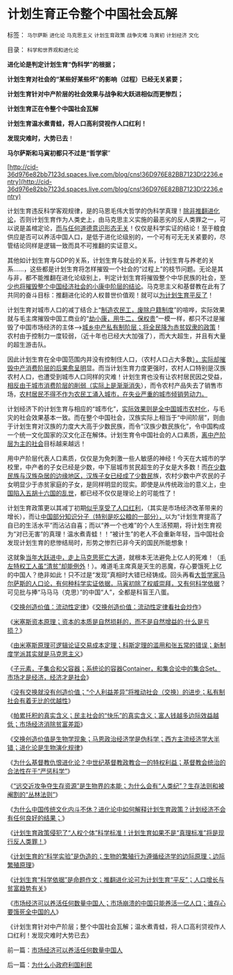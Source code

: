 # 计划生育正令整个中国社会瓦解

标签： `马尔萨斯` `进化论` `马克思主义` `计划生育政策` `战争灾难` `马寅初` `计划经济` `文化` 

目录： `科学和世界观和进化论`

**进化论是判定计划生育“伪科学”的根据；**

**计划生育对社会的“某些好某些坏”的影响（过程）已经无关紧要；**

**计划生育针对中产阶层的社会效果与战争和大跃进相似而更惨烈；**

**计划生育正在令整个中国社会瓦解**

**计划生育温水煮青蛙，将人口高利贷视作人口红利！**

**发现灾难时，大势已去**！

**马尔萨斯和马寅初都只不过是“哲学家**”

[http://cid-36d976e82bb7123d.spaces.live.com/blog/cns!36D976E82BB7123D!2236.entry](http://cid-36d976e82bb7123d.spaces.live.com/blog/cns!36D976E82BB7123D!2236.entry)

计划生育违反科学客观规律，是的马恩毛伟大哲学的伪科学真理！[除非推翻进化论](../../../2010/2/2/炮轰进化论.md)，否则计划生育作为人类史上，由马克思主义实施的最恶劣的反人类罪之一，可以说是盖棺定论，[而与任何道德意识形态无关](../../../2009/11/27/科学不是哲学，不缺哲学理论的中国缺什么？.md)！仅仅是科学实证的结论！至于粮食供应是否可以养活中国人口，是低于进化论级别的，一个可有可无无关紧要的，尽管结论同样是逻辑一致而具不可推翻的实证意义。

其他如计划生育与GDP的关系，计划生育与就业的关系，计划生育与养老的关系……，这些都是计划生育将怎样摧毁一个社会的“过程上”的枝节问题。无论是其与非，都不能推翻在进化论级别上，判定计划生育将摧毁整个中华民族的社会，至[少也将摧毁整个中国经济社会的小康中阶层的结论](../../../2010/12/6/社会的崩溃都是“中产阶级的崩溃”直到人吃人！.md)。马克思主义和基督教在此有了共同的奋斗目标：推翻进化论的人权普世价值观！就可以[为计划生育平反了](../../../2009/11/29/计划生育成了“最不坏”的选择.md)！

计划生育对城市人口的减丁结合上“[制造农民工，废除户籍制度](http://hi.baidu.com/darthchn/blog/item/03720a1a84aa15148718bf0f.html)”的喧哗，实际效果就与毛主席摧毁中国工商业的“[劫小康，用牛二，保权贵](../../../2009/10/13/两千年社稷延寿之九字真言.md)”一模一样，都只不过是摧毁了中国市场经济的主体——>[城乡中产私有制阶层；将全民降为赤贫奴隶的政策](../../../2009/7/9/人类社会生产力最主要的生产资本是人权.md)！农村由于控制力一度较弱，（近十年也已经大大加强了），而大大超生，并且有大量的超生游击队。

因此计划生育在全中国范围内并没有控制住人口，（农村人口占大多数[），实际却摧毁中产消费阶层的后果愈呈明](../../../2010/12/6/社会的崩溃都是“中产阶级的崩溃”直到人吃人！.md)显。而当计划生育力度更强时，农村人口特别是汉族农村人口，也遭受到城市人口同样的灾难！计划生育也没有让农村居民因之受益，[相反由于城市消费阶层的削弱（实际上是渐渐消失](../../../2010/3/6/没有任何民主进步，是需要牺牲城市居民族群的利益；.md)），而令农村产品失去了销售市场，[农村居民不得不作为农民工涌入城市，在失业严重的城市倾销劳动力。](http://hi.baidu.com/darthchn/blog/item/03720a1a84aa15148718bf0f.html)

计划经济下的计划生育与相应的“城市化”，[实际效果则是全中国城市农村化](../../../2009/10/28/计划经济的城市化只会适得其反.md)，与毛灾的社会效果基本一致。而在整个中国社会，汉族实际上相当于“中间阶层”，则由于计划生育对汉族的力度大大高于少数民族，而令“汉族少数民族化”，令中国构成一个统一文化国家的汉文化正在解体。计划生育令中国社会的人口素质，[离中产阶层为主的社会](../../../2008/7/20/为什么中产者为主的社会很稳定.md)目标越来越远！

用中产阶层代表人口素质，仅仅是为免刺激一些人敏感的神经！今天在大城市的学校里，中产者的子女已经是少数，中下层城市贫民超生的子女是大多数！而[在少数民族与汉族杂居的边缘地区，汉族子女已经成了少数民](../../../2008/10/29/民主社会不需要有倾向性的“民族政策”.md)族，农村少数中产农民的子女明显少于赤贫家庭的子女，是同样明显的现实。即使是从传统政治的意义上，[中国陷入五胡十六国的乱世](../../../2010/5/15/乱世和血性和东亚傻逼大赛史.md)，都已经不仅仅是理论上的可能性了！

计划生育政策更以其减丁初期[似乎享受了人口红利](../../../2008/11/26/人口红利在和谐压力下承受着文凭通胀.md)，（其实是市场经济改革带来的增长），而让[中国部分知识分子（特别是吃公粮的一部分），](../../../2010/10/13/在左右意识形态中难以自拨的进步分子.md)以为“计划生育提高了自已的生活水平”而沾沾自喜；而以“养一个也难”的个人生活预期，将计划生育视为“对已无害”的真理！温水煮青蛙！！“被计生”的老人不会重新年轻，当中国社会发现计划生育的悲惨结局时，形势之惨烈已非今天的国民所能想象！

这就象[当年大跃进中，走上马克思死亡大道](../../../2009/8/4/城乡人口比例边际达成人道主义灾难的三个充分条件.md)，就根本无法避免上亿人的死难！（[毛左特权工人虽“清贫”却能例外](http://cid-36d976e82bb7123d.spaces.live.com/blog/cns!36D976E82BB7123D!437.entry)！）。难道毛主席真是天生的恶魔，存心要饿死上亿的中国人？绝非如此！只不过是“发现”真相时大错已经铸成。回头再看[大哲学家马尔萨斯的人口论，有何种科学实证依据，马寅初除了权威崇拜，又有何科学依据](../../../2009/11/18/从发展的定义看马恩主义和两马人口论.md)？可见批与捧“马马马（克思）”的中国“人”，全都是科盲王八蛋。

《[交换创造价值：流动性定律](../../../2010/12/21/交换创造价值：流动性定律.md)》《[交换创造价值：流动性定律看社会炒作](../../../2010/12/21/交换创造价值：流动性定律看炒作.md)》

《[米塞斯资本原理；资本的本质是自然损耗的，而不是自然增益的;什么是亏损？](../../../2010/12/21/米塞斯资本原理；什么是亏损？.md)》

《[由米塞斯原理可逻辑论证交易成本定理；科斯定理的滥用和张五常的错误；新制度学派其实就是马克思主义](http://hi.baidu.com/darthchn/blog/item/79c93b27d2f4e4068a82a118.html)》

《[子元素，子集合和父容器；系统论的容器Container，和集合论中的集合Set。市场才是经济，经济才是社会](../../../2010/12/22/市场才是经济，经济才是社会.md)》

《[没有交换就没有创造价值；“个人利益差异”将推动社会（交换）的进步；私有制社会有着无比的优越性](../../../2010/12/22/私有制有无比的优越性;人与人的差异推动社会前进；.md)》

《[帕累托积的真实含义；民主社会的“快乐”的真实含义；富人钱越多边际效益越低；市场经济消除贫富差距](../../../2010/12/22/看见别人快乐他就很痛苦，和帕累托累进.md)》

《[交换创造价值是生物学现象；马恩政治经济学是伪科学；西方主流经济学大半错；进化论是生物演化规律](http://cid-36d976e82bb7123d.spaces.live.com/blog/cns!36D976E82BB7123D!2227.entry)》

《[为什么基督教仇恨进化论？中世纪基督教政教合一的特权利益；基督教会统治的合法性在于“严惩科学”](../../../2010/12/23/为什么基督教仇恨进化论？.md)》

《[“远交近攻争夺生存资源”是生物界的本能；为什么会有“人类纪”？生存法则和被阉割的“丛林法则”](../../../2010/12/23/进化论“近种相残”人类最严重和人类纪.md)》

《[为什么中国传统文化内斗不休？进化论中如何解释计划生育政策？计划经济不会有任何良好的结果；](../../../2010/12/24/为什么中国传统文化内斗不休？计划生育.md)》

《[计划生育政策侵犯了“人权个体”科学标准！计划生育如果不是“真理标准”将是现行反人类罪！](../../../2010/12/24/计划生育是计划经济的灾难；.md)》

《[计划生育的“科学实验”是伪造的；生物的繁殖行为遵循经济学的边际原理；边际繁殖原理](../../../2010/12/24/计划生育的“科学依据”是伪造的.md)》

《[计划生育“科学依据”是命题作文；推翻进化论可为计划生育“平反”；人口增长与贫富趋势有关](../../../2010/12/25/人口增长规律与贫富无关.md)》

《[市场经济可以养活任何数量中国人；市场崩溃的中国只能养活一亿人口；谁存心要饿死全中国的人](../../../2010/12/25/市场经济可以养活任何数量中国人.md)》

《计划生育针对中产阶层；整个中国社会瓦解；温水煮青蛙，将人口高利贷视作人口红利！发现灾难时大势已去》

前一篇：[市场经济可以养活任何数量中国人](../../../2010/12/25/市场经济可以养活任何数量中国人.md)

后一篇：[为什么小政府利国利民](../../../2010/12/25/为什么小政府利国利民.md)